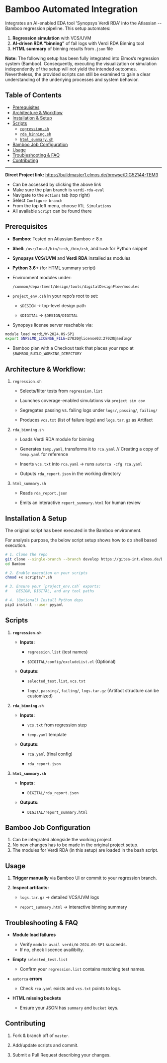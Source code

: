 # Bamboo Automated Integration 
Integrates an AI-enabled EDA tool 'Synopsys Verdi RDA' into the Atlassian -- Bamboo regression pipeline. This setup automates:
1. **Regression simulation** with VCS/UVM  
2. **AI-driven RDA “binning”** of fail logs with Verdi RDA Binning tool 
3. **HTML summary** of binning results  from .``json`` file

**Note:** The following setup has been fully integrated into Elmos’s regression system (Bamboo). Consequently, executing the visualization or simulation independently of the setup will not yield the intended outcomes. Nevertheless, the provided scripts can still be examined to gain a clear understanding of the underlying processes and system behavior.
## Table of Contents

- [Prerequisites](#prerequisites)  
- [Architecture & Workflow](#architecture--workflow)  
- [Installation & Setup](#installation--setup)  
- [Scripts](#scripts)  
  - [`regression.sh`](#regressionsh)  
  - [`rda_binning.sh`](#rda_binningsh)  
  - [`html_summary.sh`](#html_summarysh)  
- [Bamboo Job Configuration](#bamboo-job-configuration)  
- [Usage](#usage)  
- [Troubleshooting & FAQ](#troubleshooting--faq)  
- [Contributing](#contributing) 

---
**Direct Project link:** https://buildmaster1.elmos.de/browse/DIG52144-TEM3 

- Can be accessed by clicking the above link
- Make sure the plan branch is `verdi-rda-eval`
- Navigate to the `Actions` tab (top right)
- Select `Configure branch`
- From the top left menu, choose `RTL Simulations`
- All available `Script` can be found there

 

## Prerequisites

- **Bamboo**: Tested on Atlassian Bamboo ≥ 8.x  
- **Shell**: `/usr/local/bin/tcsh`, `/bin/csh`, and `bash` for Python snippet  
- **Synopsys VCS/UVM** and **Verdi RDA** installed as modules  
- **Python 3.6+** (for HTML summary script)  
- Environment modules under:
  ```text
  /common/department/design/tools/digitalDesignFlow/modules

- `project_env.csh` in your repo’s root to set:

    - `$DESIGN` → top-level design path

    - `$DIGITAL` → `$DESIGN/DIGITAL`

- Synopsys license server reachable via:

```bash
module load verdi/W-2024.09-SP1
export SNPSLMD_LICENSE_FILE=27020@license03:27020@aedlmgr
```
- Bamboo plan with a Checkout task that places your repo at `$BAMBOO_BUILD_WORKING_DIRECTORY`
## Architecture & Workflow:

1. `regression.sh`

    - Selects/filter tests from `regression.list`

    - Launches coverage-enabled simulations via `project sim cov`

    - Segregates passing vs. failing logs under `logs/`, `passing/`, `failing/`

    - Produces `vcs.txt` (list of failure logs) and `logs.tar.gz` as Artifact

2. `rda_binning.sh`

    - Loads Verdi RDA module for binning

    - Generates `temp.yaml`, transforms it to `rca.yaml` // Creating a copy of `temp.yaml` for reference

    - Inserts `vcs.txt` into `rca.yaml` → runs `autorca -cfg rca.yaml`

    - Outputs `rda_report.json` in the working directory

3. `html_summary.sh`

    - Reads `rda_report.json`

    - Emits an interactive `report_summary.html` for human review

## Installation & Setup
The original script has been executed in the Bamboo environment.

For analysis purpose, the below script setup shows how to do shell based execution.
```bash
# 1. Clone the repo
git clone --single-branch --branch develop https://gitea-int.elmos.de/DesignSupport/MasterThesis_VerdiRDA.git
cd Bamboo

# 2. Enable execution on your scripts
chmod +x scripts/*.sh

# 3. Ensure your `project_env.csh` exports:
#    DESIGN, DIGITAL, and any tool paths

# 4. (Optional) Install Python deps
pip3 install --user pyyaml
```
## Scripts
1. **`regression.sh`**

    - **Inputs:**

        - `regression.list` (test names)

        - `$DIGITAL/config/excludeList.el` (Optional)

    - **Outputs:**

        - `selected_test.list`, `vcs.txt`

        - `logs/`, `passing/`, `failing/`, `logs.tar.gz` (Artifact structure can be customized)

2. **`rda_binning.sh`**

    - **Inputs:**

        - `vcs.txt` from regression step

        - `temp.yaml` template

    - **Outputs:**

        - `rca.yaml` (final config)

        - `rda_report.json`

3. **`html_summary.sh`**

    - **Inputs:**

        - `DIGITAL/rda_report.json`

    - **Outputs:**

        - `DIGITAL/report_summary.html`


## Bamboo Job Configuration
1. Can be integrated alongside the working project.
2. No new changes has to be made in the original project setup.
3. The modules for Verdi RDA (in this setup) are loaded in the bash script.
## Usage
1. **Trigger manually** via Bamboo UI or commit to your regression branch.

2. **Inspect artifacts:**

    - `logs.tar.gz` → detailed VCS/UVM logs

    - `report_summary.html` → interactive binning summary

## Troubleshooting & FAQ
- **Module load failures**

    - Verify `module avail verdi/W-2024.09-SP1` succeeds.
    - If no, check liscence availibilty.

- **Empty** `selected_test.list`

    - Confirm your `regression.list` contains matching test names.

- `autorca` **errors**

    - Check `rca.yaml` exists and `vcs.txt` points to logs.

- **HTML missing buckets**

    - Ensure your JSON has `summary` and `bucket` keys.

## Contributing
1. Fork & branch off of `master`.

2. Add/update scripts and commit.

3. Submit a Pull Request describing your changes.